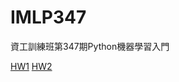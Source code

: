 # IMLP347
資工訓練班第347期Python機器學習入門

[HW1](https://github.com/muzzylexy/IMLP347/blob/master/Unit01/Unit01_Crash%20Course%20on%20Python.ipynb)
[HW2](https://github.com/muzzylexy/IMLP347/blob/master/Unit02)
